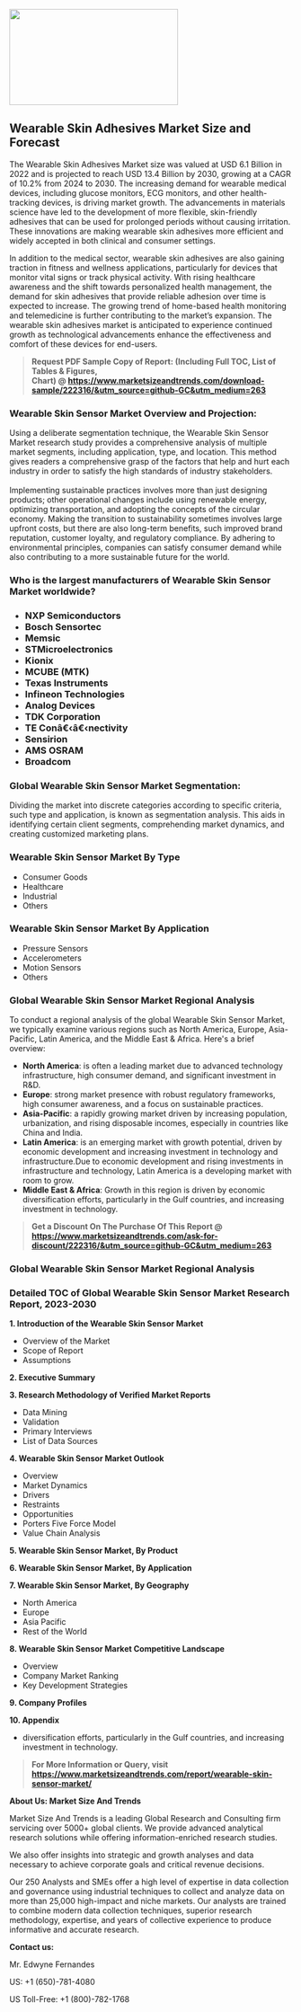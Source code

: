 <p><img class="alignnone size-medium wp-image-20088" src="https://ffe5etoiles.com/wp-content/uploads/2024/12/MST1-300x171.png" alt="" width="300" height="171" /></p><h2>Wearable Skin Adhesives Market Size and Forecast</h2><p>The Wearable Skin Adhesives Market size was valued at USD 6.1 Billion in 2022 and is projected to reach USD 13.4 Billion by 2030, growing at a CAGR of 10.2% from 2024 to 2030. The increasing demand for wearable medical devices, including glucose monitors, ECG monitors, and other health-tracking devices, is driving market growth. The advancements in materials science have led to the development of more flexible, skin-friendly adhesives that can be used for prolonged periods without causing irritation. These innovations are making wearable skin adhesives more efficient and widely accepted in both clinical and consumer settings.</p><p>In addition to the medical sector, wearable skin adhesives are also gaining traction in fitness and wellness applications, particularly for devices that monitor vital signs or track physical activity. With rising healthcare awareness and the shift towards personalized health management, the demand for skin adhesives that provide reliable adhesion over time is expected to increase. The growing trend of home-based health monitoring and telemedicine is further contributing to the market’s expansion. The wearable skin adhesives market is anticipated to experience continued growth as technological advancements enhance the effectiveness and comfort of these devices for end-users.</p></p><blockquote id="" class=""><strong>Request PDF Sample Copy of Report: (Including Full TOC, List of Tables &amp; Figures, Chart)&nbsp;@&nbsp;<strong><a href="https://www.marketsizeandtrends.com/download-sample/222316/&utm_source=github-GC&utm_medium=263" target="_blank">https://www.marketsizeandtrends.com/download-sample/222316/&utm_source=github-GC&utm_medium=263</a></strong></strong></blockquote><h3 id="" class="">Wearable Skin Sensor Market&nbsp;Overview and Projection:</h3><p id="" class="">Using a deliberate segmentation technique, the Wearable Skin Sensor Market research study provides a comprehensive analysis of multiple market segments, including application, type, and location. This method gives readers a comprehensive grasp of the factors that help and hurt each industry in order to satisfy the high standards of industry stakeholders. <br /> <br />Implementing sustainable practices involves more than just designing products; other operational changes include using renewable energy, optimizing transportation, and adopting the concepts of the circular economy. Making the transition to sustainability sometimes involves large upfront costs, but there are also long-term benefits, such improved brand reputation, customer loyalty, and regulatory compliance. By adhering to environmental principles, companies can satisfy consumer demand while also contributing to a more sustainable future for the world.</p><h3 id="" class="">Who is the largest manufacturers of&nbsp;Wearable Skin Sensor Market worldwide?</h3><h3 class=""><p><ul><li>NXP Semiconductors </li><li> Bosch Sensortec </li><li> Memsic </li><li> STMicroelectronics </li><li> Kionix </li><li> MCUBE (MTK) </li><li> Texas Instruments </li><li> Infineon Technologies </li><li> Analog Devices </li><li> TDK Corporation </li><li> TE Conâ€‹â€‹nectivity </li><li> Sensirion </li><li> AMS OSRAM </li><li> Broadcom</li></ul></p></h3><h3 id="" class="">Global&nbsp;Wearable Skin Sensor Market Segmentation:</h3><p id="" class="">Dividing the market into discrete categories according to specific criteria, such type and application, is known as segmentation analysis. This aids in identifying certain client segments, comprehending market dynamics, and creating customized marketing plans.</p><h3 id="" class="">Wearable Skin Sensor Market&nbsp;By Type</h3><p><p><ul><li>Consumer Goods</li><li> Healthcare</li><li> Industrial</li><li> Others</p></li></ul></p></p><h3 id="" class="">Wearable Skin Sensor Market&nbsp;By Application</h3><p class=""><p><ul><li>Pressure Sensors</li><li> Accelerometers</li><li> Motion Sensors</li><li> Others</li></ul></p></p><h3 id="" class="">Global Wearable Skin Sensor Market Regional Analysis</h3><p id="" class="">To conduct a regional analysis of the global Wearable Skin Sensor Market, we typically examine various regions such as North America, Europe, Asia-Pacific, Latin America, and the Middle East &amp; Africa. Here's a brief overview:</p><ul><li><strong>North America</strong>: is often a leading market due to advanced technology infrastructure, high consumer demand, and significant investment in R&amp;D.</li><li><strong>Europe</strong>: strong market presence with robust regulatory frameworks, high consumer awareness, and a focus on sustainable practices.</li><li><strong>Asia-Pacific</strong>: a rapidly growing market driven by increasing population, urbanization, and rising disposable incomes, especially in countries like China and India.</li><li><strong>Latin America</strong>: is an emerging market with growth potential, driven by economic development and increasing investment in technology and infrastructure.Due to economic development and rising investments in infrastructure and technology, Latin America is a developing market with room to grow.</li><li><strong>Middle East &amp; Africa</strong>: Growth in this region is driven by economic diversification efforts, particularly in the Gulf countries, and increasing investment in technology.</li></ul><blockquote id="" class=""><strong>Get a Discount On The Purchase Of This Report @ <strong><a href="https://www.marketsizeandtrends.com/ask-for-discount/222316/&utm_source=github-GC&utm_medium=263" target="_blank">https://www.marketsizeandtrends.com/ask-for-discount/222316/&utm_source=github-GC&utm_medium=263</a></strong></strong></blockquote><h3 id="" class="">Global Wearable Skin Sensor Market Regional Analysis</h3><h3 id="" class="">Detailed TOC of Global Wearable Skin Sensor Market Research Report, 2023-2030</h3><p id="" class=""><strong>1. Introduction of the Wearable Skin Sensor Market</strong></p><ul><li>Overview of the Market</li><li>Scope of Report</li><li>Assumptions</li></ul><p id="" class=""><strong>2. Executive Summary</strong></p><p id="" class=""><strong>3. Research Methodology of Verified Market Reports</strong></p><ul><li>Data Mining</li><li>Validation</li><li>Primary Interviews</li><li>List of Data Sources</li></ul><p id="" class=""><strong>4. Wearable Skin Sensor Market Outlook</strong></p><ul><li>Overview</li><li>Market Dynamics</li><li>Drivers</li><li>Restraints</li><li>Opportunities</li><li>Porters Five Force Model</li><li>Value Chain Analysis</li></ul><p id="" class=""><strong>5. Wearable Skin Sensor Market, By Product</strong></p><p id="" class=""><strong>6. Wearable Skin Sensor Market, By Application</strong></p><p id="" class=""><strong>7. Wearable Skin Sensor Market, By Geography</strong></p><ul><li>North America</li><li>Europe</li><li>Asia Pacific</li><li>Rest of the World</li></ul><p id="" class=""><strong>8. Wearable Skin Sensor Market Competitive Landscape</strong></p><ul><li>Overview</li><li>Company Market Ranking</li><li>Key Development Strategies</li></ul><p id="" class=""><strong>9. Company Profiles</strong></p><p id="" class=""><strong>10. Appendix</strong></p><ul><li>diversification efforts, particularly in the Gulf countries, and increasing investment in technology.</li></ul><blockquote id="" class=""><strong>For More Information or Query, visit <strong><strong><a href="https://www.marketsizeandtrends.com/report/wearable-skin-sensor-market/" target="_blank">https://www.marketsizeandtrends.com/report/wearable-skin-sensor-market/</a></strong></strong></strong></blockquote><p id="" class=""><strong>About Us: Market Size And Trends</strong></p><p id="" class="">Market Size And Trends is a leading Global Research and Consulting firm servicing over 5000+ global clients. We provide advanced analytical research solutions while offering information-enriched research studies.</p><p id="" class="">We also offer insights into strategic and growth analyses and data necessary to achieve corporate goals and critical revenue decisions.</p><p id="" class="">Our 250 Analysts and SMEs offer a high level of expertise in data collection and governance using industrial techniques to collect and analyze data on more than 25,000 high-impact and niche markets. Our analysts are trained to combine modern data collection techniques, superior research methodology, expertise, and years of collective experience to produce informative and accurate research.</p><p id="" class=""><strong>Contact us:</strong></p><p id="" class="">Mr. Edwyne Fernandes</p><p id="" class="">US: +1 (650)-781-4080</p><p id="" class="">US Toll-Free: +1 (800)-782-1768</p>
